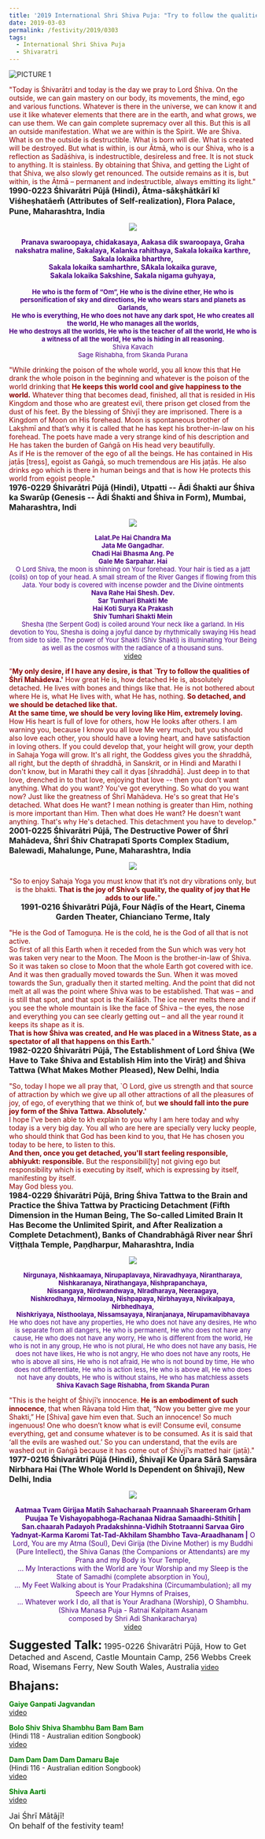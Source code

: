 ```yaml
---
title: '2019 International Shri Shiva Puja: "Try to follow the qualities of Shri Mahadeva"'
date: 2019-03-03
permalink: /festivity/2019/0303
tags:
  - International Shri Shiva Puja
  - Shivaratri
---
```


![PICTURE 1](/images/image1.png)

<p>
<font color="DarkRed">"Today is Śhivarātri and today is the day we pray to Lord Śhiva. On the outside, we can gain mastery on our body, its movements, the mind, ego and various functions. Whatever is there in the universe, we can know it and use it like whatever elements that there are in the earth, and what grows, we can use them. We can gain complete supremacy over all this. But this is all an outside manifestation. What we are within is the Spirit. We are Śhiva. What is on the outside is destructible. What is born will die. What is created will be destroyed. But what is within, is our Ātmā, who is our Śhiva, who is a reflection as Sadāśhiva, is indestructible, desireless and free. It is not stuck to anything. It is stainless. By obtaining that Śhiva, and getting the Light of that Śhiva, we also slowly get renounced. The outside remains as it is, but within, is the Ātmā – permanent and indestructible, always emitting its light."</font><br>
<font size="+0"><b>1990-0223 Śhivarātri Pūjā (Hindi), Ātma-sākṣhātkārī kī Viśheṣhatāem̐ (Attributes of Self-realization), Flora Palace, Pune, Maharashtra, India</b></font>
</p>

<div style="text-align: center"><img src="/images/image127.png" /></div>

<p style="color:Indigo; text-align:center;">
<b>Pranava swaroopaya, chidakasaya,  Aakasa dik swaroopaya, Graha nakshatra maline, Sakalaya, Kalanka rahithaya, Sakala lokaika karthre, Sakala lokaika bharthre,<br> 
Sakala lokaika samharthre,  SAkala lokaika gurave,<br>
Sakala lokaika Sakshine,  Sakala nigama guhyaya,</b><br>
<br>
<font size="-1"><b>He who is the form of “Om”, He who is the divine ether, He who is personification of sky and directions, He who wears stars and planets as Garlands,<br>
He who is everything, He who does not have any dark spot, He who creates all the world, He who manages all the worlds,<br>
He who destroys all the worlds, He who is the teacher of all the world, He who is a witness of all the world, He who is hiding in all reasoning.</b><br>
Shiva Kavach<br>
Sage Rishabha, from Skanda Purana</font><br>
</p>

<p>
<font color="DarkRed">"While drinking the poison of the whole world, you all know this that He drank the whole poison in the beginning and whatever is the poison of the world drinking that <b>He keeps this world cool and give happiness to the world.</b> Whatever thing that becomes dead, finished, all that is resided in His Kingdom and those who are greatest evil, there prison get closed from the dust of his feet. By the blessing of Śhivjī they are imprisoned. There is a Kingdom of Moon on His forehead. Moon is spontaneous brother of Lakṣhmī and that’s why it is called that he has kept his brother-in-law on his forehead. The poets have made a very strange kind of his description and He has taken the burden of Gaṅgā on His head very beautifully.<br>
As if He is the remover of the ego of all the beings. He has contained in His jaṭās [tress], egoist as Gaṅgā, so much tremendous are His jaṭās. He also drinks ego which is there in human beings and that is how He protects this world from egoist people."</font><br>
<font size="+0"><b>1976-0229 Śhivarātri Pūjā (Hindi), Utpatti -- Ādi Śhakti aur Śhiva ka Swarūp (Genesis -- Ādi Śhakti and Śhiva in Form), Mumbai, Maharashtra, Indi</b></font>
</p>

<div style="text-align: center"><img src="/images/image128.png" /></div>

<p style="color:Indigo; text-align:center;">
<font size="-1"><b>Lalat.Pe Hai Chandra Ma<br>
Jata Me Gangadhar.<br>
Chadi Hai Bhasma Ang. Pe<br>
Gale Me Sarpahar. Hai</b><br>
O Lord Shiva, the moon is shinning on Your forehead. Your hair is tied as a jatt (coils) on top of your head. A small stream of the River Ganges if flowing from this Jata. Your body is covered with incense powder and the Divine ointments<br>
<b>Nava Rahe Hai Shesh. Dev.<br>
Sar Tumhari Bhakti Me<br>
Hai Koti Surya Ka Prakash<br>
Shiv Tumhari Shakti Mein</b><br>
Shesha (the Serpent God) is coiled around Your neck like a garland. In His devotion to You, Shesha is doing a joyful dance by rhythmically swaying His head from side to side. The power of Your Shakti (Shiv Shakti) is illuminating Your Being as well as the cosmos with the radiance of a thousand suns.</font><br>
<a href="https://seven-teams.github.io/Videos_Links.html">video</a>
</p>

<p>
<font color="DarkRed">"<b>My only desire, if I have any desire, is that `Try to follow the qualities of Śhrī Mahādeva.'</b> How great He is, how detached He is, absolutely detached. He lives with bones and things like that. He is not bothered about where He is, what He lives with, what He has, nothing. <b>So detached, and we should be detached like that.</b><br>
<b>At the same time, we should be very loving like Him, extremely loving.</b> How His heart is full of love for others, how He looks after others. I am warning you, because I know you all love Me very much, but you should also love each other, you should have a loving heart, and have satisfaction in loving others. If you could develop that, your height will grow, your depth in Sahaja Yoga will grow. It's all right, the Goddess gives you the śhraddhā, all right, but the depth of śhraddhā, in Sanskrit, or in Hindi and Marathi I don't know, but in Marathi they call it dyas [śhraddhā]. Just deep in to that love, drenched in to that love, enjoying that love -- then you don't want anything. What do you want? You've got everything. So what do you want now? Just like the greatness of Śhrī Mahādeva. He's so great that He's detached. What does He want? I mean nothing is greater than Him, nothing is more important than Him. Then what does He want? He doesn't want anything. That's why He's detached. This detachment you have to develop."</font><br>
<font size="+0"><b>2001-0225 Śhivarātri Pūjā, The Destructive Power of Śhrī Mahādeva, Śhrī Śhiv Chatrapatī Sports Complex Stadium, Balewadi, Mahalunge, Pune, Maharashtra, India</b></font>
</p>

<div style="text-align: center"><img src="/images/image129.png" /></div>

<p style="text-align:center;">
<font color="DarkRed">"So to enjoy Sahaja Yoga you must know that it’s not dry vibrations only, but is the bhakti. <b>That is the joy of Shiva’s quality, the quality of joy that He adds to our life.</b>"</font><br>
<font size="+0"><b>1991-0216 Śhivarātri Pūjā, Four Nāḍīs of the Heart, Cinema Garden Theater, Chianciano Terme, Italy</b></font>
</p>

<p>
<font color="DarkRed">"He is the God of Tamoguṇa. He is the cold, he is the God of all that is not active.<br>
So first of all this Earth when it receded from the Sun which was very hot was taken very near to the Moon. The Moon is the brother-in-law of Śhiva. So it was taken so close to Moon that the whole Earth got covered with ice. And it was then gradually moved towards the Sun. When it was moved towards the Sun, gradually then it started melting. And the point that did not melt at all was the point where Śhiva was to be established. That was – and is still that spot, and that spot is the Kailāśh. The ice never melts there and if you see the whole mountain is like the face of Śhiva – the eyes, the nose and everything you can see clearly getting out – and all the year round it keeps its shape as it is.<br>
<b>That is how Śhiva was created, and He was placed in a Witness State, as a spectator of all that happens on this Earth.</b>"</font><br>
<font size="+0"><b>1982-0220 Śhivarātri Pūjā, The Establishment of Lord Śhiva (We Have to Take Śhiva and Establish Him into the Virāṭ) and Śhiva Tattwa (What Makes Mother Pleased), New Delhi, India</b></font>
</p>

<p>
<font color="DarkRed">"So, today I hope we all pray that, `O Lord, give us strength and that source of attraction by which we give up all other attractions of all the pleasures of joy, of ego, of everything that we think of, but <b>we should fall into the pure joy form of the Śhiva Tattwa. Absolutely.'</b><br>
I hope I've been able to kh explain to you why I am here today and why today is a very big day. You all who are here are specially very lucky people, who should think that God has been kind to you, that He has chosen you today to be here, to listen to this.<br>
<b>And then, once you get detached, you'll start feeling responsible, abhiyukt: responsible.</b> But the responsibili[ty] not giving ego but responsibility which is executing by itself, which is expressing by itself, manifesting by itself.<br> 
May God bless you.</font><br>
<font size="+0"><b>1984-0229 Śhivarātri Pūjā, Bring Śhiva Tattwa to the Brain and Practice the Śhiva Tattwa by Practicing Detachment (Fifth Dimension in the Human Being, The So-called Limited Brain It Has Become the Unlimited Spirit, and After Realization a Complete Detachment), Banks of Chandrabhāgā River near Śhrī Viṭṭhala Temple, Paṇḍharpur, Maharashtra, India</b></font>
</p>

<div style="text-align: center"><img src="/images/image130.png" /></div>

<p style="color:Indigo; text-align:center;">
<font size="-1"><b>Nirgunaya, Nishkaamaya, Nirupaplavaya, Niravadhyaya, Nirantharaya, Nishkaranaya, Nirathangaya, Nishprapanchaya,<br>
Nissangaya, Nirdwandwaya, NIradharaya, Neeraagaya,<br>
Nishkrodhaya, Nirmoolaya, Nishpapaya, Nirbhayaya, Nivikalpaya, Nirbhedhaya,<br>
Nishkriyaya, Nisthoolaya, Nissamsayaya, Niranjanaya, Nirupamavibhavaya</b><br>
He who does not have any properties, He who does not have any desires, He who is separate from all dangers, He who is permanent, He who does not have any cause, He who does not have any worry, He who is different from the world, He who is not in any group, He who is not plural, He who does not have any basis, He does not have likes, He who is not angry, He who does not have any roots, He who is above all sins, He who is not afraid, He who is not bound by time, He who does not differentiate, He who is action less, He who is above all, He who does not have any doubts, He who is without stains, He who has matchless assets<br>
<b>Shiva Kavach Sage Rishabha, from Skanda Puran</b></font><br>
</p>

<p>
<font color="DarkRed">"This is the height of Śhivjī’s innocence. <b>He is an embodiment of such innocence</b>, that when Rāvaṇa told Him that, “Now you better give me your Śhakti,” He [Śhiva] gave him even that. Such an innocence! So much ingenuous! One who doesn’t know what is evil! Consume evil, consume everything, get and consume whatever is to be consumed. As it is said that ‘all the evils are washed out.’ So you can understand, that the evils are washed out in Gaṅgā because it has come out of Śhivjī’s matted hair (jaṭā)."</font><br>
<font size="+0"><b>1977-0216 Śhivarātri Pūjā (Hindi), Śhivajī Ke Ūpara Sārā Saṃsāra Nirbhara Hai (The Whole World Is Dependent on Śhivajī), New Delhi, India</b></font>
</p>

<div style="text-align: center"><img src="/images/image131.png" /></div>

<p style="color:Indigo; text-align:center;">
<b>Aatmaa Tvam Girijaa Matih Sahacharaah Praannaah Shareeram Grham<br>
Puujaa Te Vishayopabhoga-Rachanaa Nidraa Samaadhi-Sthitih |<br>
San.chaarah Padayoh Pradakshinna-Vidhih Stotraanni Sarvaa Giro<br>
Yadnyat-Karma Karomi Tat-Tad-Akhilam Shambho Tava-Araadhanam |</b>
 O Lord, You are my Atma (Soul), Devi Girija (the Divine Mother) is my Buddhi (Pure Intellect), the Shiva Ganas (the Companions or Attendants) are my Prana and my Body is Your Temple,<br>
... My Interactions with the World are Your Worship and my Sleep is the State of Samadhi (complete absorption in You),<br>
... My Feet Walking about is Your Pradakshina (Circumambulation); all my Speech are Your Hymns of Praises,<br>
... Whatever work I do, all that is Your Aradhana (Worship), O Shambhu.<br>
(Shiva Manasa Puja - Ratnai Kalpitam Asanam<br>
composed by Shri Adi Shankaracharya)<br>
<a href="https://seven-teams.github.io/Videos_Links.html">video</a>
</p>

<font size="+2"><b>Suggested Talk:</b></font> 
<font size="+0">1995-0226 Śhivarātri Pūjā, How to Get Detached and Ascend, Castle Mountain Camp, 256 Webbs Creek Road, Wisemans Ferry, New South Wales, Australia</font>
<a href="https://www.youtube.com/watch?v=sASiZyu141g"> video</a><br>

<font size="+2"><b>Bhajans:</b></font>

<p>
<font color="green"><b>Gaiye Ganpati Jagvandan</b></font><br>
<a href="https://www.youtube.com/watch?v=ilY4PAguS6A"> video</a><br>
</p>

<p>
<font color="green"><b>Bolo Shiv Shiva Shambhu Bam Bam Bam</b></font><br>
(Hindi 118 - Australian edition Songbook)<br>
<a href="https://seven-teams.github.io/Videos_Links.html">video</a>
</p>

<p>
<font color="green"><b>Dam Dam  Dam Dam Damaru Baje</b></font><br>
(Hindi 116 - Australian edition Songbook)<br>
<a href="https://seven-teams.github.io/Videos_Links.html">video</a>
</p>
 
<p>
<font color="green"><b>Shiva Aarti</b></font><br>
<a href="https://seven-teams.github.io/Videos_Links.html">video</a> 
</p>

<p>
<font size="+0">Jai Śhrī Mātājī!<br>
On behalf of the festivity team!</font>
</p>